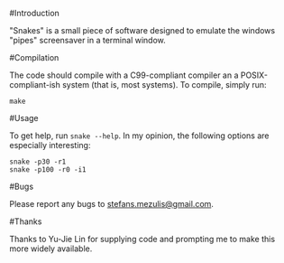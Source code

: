 #Introduction

"Snakes" is a small piece of software designed to emulate the windows "pipes"
screensaver in a terminal window.

#Compilation

The code should compile with a C99-compliant compiler an a POSIX-compliant-ish
system (that is, most systems). To compile, simply run:

    make

#Usage

To get help, run `snake --help`. In my opinion, the following options are
especially interesting:

    snake -p30 -r1
    snake -p100 -r0 -i1

#Bugs

Please report any bugs to <stefans.mezulis@gmail.com>.

#Thanks

Thanks to Yu-Jie Lin for supplying code and prompting me to make this more
widely available.
